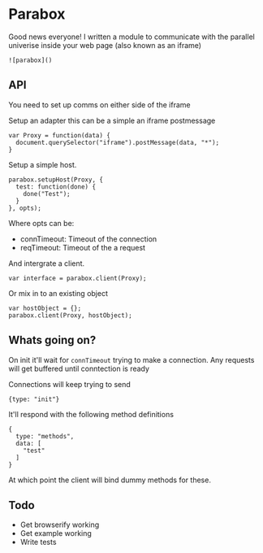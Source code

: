 # Parabox
Good news everyone! I written a module to communicate with the parallel univerise inside your web page (also known as an iframe)

    ![parabox]()


## API
You need to set up comms on either side of the iframe

Setup an adapter this can be a simple an iframe postmessage

    var Proxy = function(data) {
      document.querySelector("iframe").postMessage(data, "*");
    }

Setup a simple host.

    parabox.setupHost(Proxy, {
      test: function(done) {
        done("Test");
      }
    }, opts);

Where opts can be:

 * connTimeout: Timeout of the connection
 * reqTimeout: Timeout of the a request

And intergrate a client.

    var interface = parabox.client(Proxy);

Or mix in to an existing object

    var hostObject = {};
    parabox.client(Proxy, hostObject);


## Whats going on?
On init it'll wait for `connTimeout` trying to make a connection. Any requests will get buffered until conntection is ready

Connections will keep trying to send

    {type: "init"}

It'll respond with the following method definitions

    {
      type: "methods",
      data: [
        "test"
      ]
    }

At which point the client will bind dummy methods for these.


## Todo

 * Get browserify working
 * Get example working
 * Write tests


